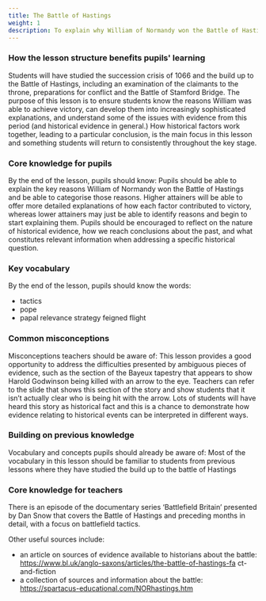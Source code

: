 ```yaml
---
title: The Battle of Hastings
weight: 1
description: To explain why William of Normandy won the Battle of Hastings.
---
```


### How the lesson structure benefits pupils' learning
Students will have studied the succession crisis of 1066 and the build up to the Battle of Hastings, including an examination of the claimants to the throne, preparations for conflict and the Battle of Stamford Bridge. The purpose of this lesson is to ensure students know the reasons William was able to achieve victory, can develop them into increasingly sophisticated explanations, and understand some of the issues with evidence from this period (and historical evidence in general.) How historical factors work together, leading to a particular conclusion, is the main focus in this lesson and something students will return to consistently throughout the key stage.
### Core knowledge for pupils
By the end of the lesson, pupils should know:
Pupils should be able to explain the key reasons William of Normandy won the Battle of Hastings and be able to categorise those reasons. Higher attainers will be able to offer more detailed explanations of how each factor contributed to victory, whereas lower attainers may just be able to identify reasons and begin to start explaining them. Pupils should be encouraged to reflect on the nature of historical evidence, how we reach conclusions about the past, and what constitutes relevant information when addressing a specific historical question.

### Key vocabulary
By the end of the lesson, pupils should know the words:
- tactics
- pope
- papal relevance strategy feigned flight

### Common misconceptions
Misconceptions teachers should be aware of:
This lesson provides a good opportunity to address the difficulties presented by ambiguous pieces of evidence, such as the section of the Bayeux tapestry that appears to show Harold Godwinson being killed with an arrow to the eye. Teachers can refer to the slide that shows this section of the story and show students that it isn’t actually clear who is being hit with the arrow. Lots of students will have heard this story as historical fact and this is a chance to demonstrate how evidence relating to historical events can be interpreted in different ways.

### Building on previous knowledge
Vocabulary and concepts pupils should already be aware of:
Most of the vocabulary in this lesson should be familiar to students from previous lessons where they have studied the build up to the battle of Hastings

### Core knowledge for teachers
There is an episode of the documentary series ‘Battlefield Britain’ presented by Dan Snow that covers the Battle of Hastings and preceding months in detail, with a focus on battlefield tactics.

Other useful sources include:
- an article on sources of evidence available to historians about the battle: https://www.bl.uk/anglo-saxons/articles/the-battle-of-hastings-fa ct-and-fiction
- a collection of sources and information about the battle: https://spartacus-educational.com/NORhastings.htm